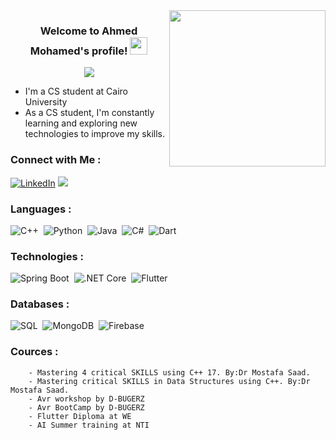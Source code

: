 
<img width="250" align="right" src="https://c.tenor.com/_DOBjnGspYAAAAAM/code-coding.gif">

<h3 align="center">
  Welcome to Ahmed Mohamed's profile!
  <img src="https://media.giphy.com/media/hvRJCLFzcasrR4ia7z/giphy.gif" width="28">
</h3>

<!-- Typing SVG by DenverCoder1 - https://github.com/DenverCoder1/readme-typing-svg -->
<p align="center">
  <a href="https://github.com/DenverCoder1/readme-typing-svg"><img src="https://readme-typing-svg.herokuapp.com/?lines=Software%20Engineer;Always%20learning%20new%20things&font=Fira%20Code&center=true&width=440&height=45&color=f75c7e&vCenter=true&size=22"></a>
</p> 

-  I'm a CS student at Cairo University
- As a CS student, I'm constantly learning and exploring new technologies to improve my skills.


### Connect with Me :

<a href="https://linkedin.com/in/ahmed-mohamed-59ba47251" target="_blank"><img src="https://img.shields.io/badge/LinkedIn-0077B5?style=for-the-badge&logo=Linkedin&logoColor=white" alt="LinkedIn"/></a>
<a href="https://Facebook.com/ahmedmohamed.ahmedkamel" target="_blank"><img src="https://img.shields.io/badge/-Facebook-00008B?style=for-the-badge&logo=Facebook&logoColor=white"/></a>

### Languages :
![C++](https://img.shields.io/badge/-C%2B%2B-00599C?style=flat&logo=c%2B%2B&logoColor=white)&nbsp;
![Python](https://img.shields.io/badge/-Python-3776AB?style=flat&logo=python&logoColor=white)&nbsp;
![Java](https://img.shields.io/badge/-Java-FF0000?style=flat&logo=java&logoColor=white)&nbsp;
![C#](https://img.shields.io/badge/-C%23-512BD4?style=flat&logo=csharp&logoColor=white)&nbsp;
![Dart](https://img.shields.io/badge/-Dart-0175C2?style=flat&logo=dart&logoColor=white)

### Technologies :
![Spring Boot](https://img.shields.io/badge/-Spring%20Boot-6DB33F?style=flat&logo=spring&logoColor=white)&nbsp;
![.NET Core](https://img.shields.io/badge/-.NET%20Core-512BD4?style=flat&logo=.net&logoColor=white)&nbsp;
![Flutter](https://img.shields.io/badge/-Flutter-02569B?style=flat&logo=flutter&logoColor=white)

### Databases :
![SQL](https://img.shields.io/badge/-SQL-4479A1?style=flat&logo=mysql&logoColor=white)&nbsp;
![MongoDB](https://img.shields.io/badge/-MongoDB-47A248?style=flat&logo=mongodb&logoColor=white)&nbsp;
![Firebase](https://img.shields.io/badge/-Firebase-FFCA28?style=flat&logo=firebase&logoColor=white)



### Cources :
        - Mastering 4 critical SKILLS using C++ 17. By:Dr Mostafa Saad.
        - Mastering critical SKILLS in Data Structures using C++. By:Dr Mostafa Saad.
        - Avr workshop by D-BUGERZ
        - Avr BootCamp by D-BUGERZ
        - Flutter Diploma at WE
        - AI Summer training at NTI 


